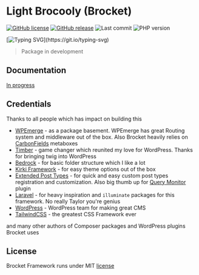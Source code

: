 # Light Brocooly (Brocket)

[![GitHub license](https://img.shields.io/github/license/czernika/brocket)](https://github.com/czernika/brocket/blob/master/LICENSE) [![GitHub release](https://img.shields.io/github/v/release/czernika/brocket)](https://gitHub.com/czernika/brocket/releases/) ![Last commit](https://img.shields.io/github/last-commit/czernika/brocket) ![PHP version](https://badgen.net/packagist/php/czernika/brocket)

[![Typing SVG](https://readme-typing-svg.herokuapp.com?color=%231DB313&lines=Is+it+bird%3F;Is+it+Laravel%3F;No+it's+Brocket!)](https://git.io/typing-svg)

> Package in development

## Documentation

[In progress](https://czernika.github.io/brocket-docs/#/)

## Credentials

Thanks to all people which has impact on building this

- [WPEmerge](https://wpemerge.com/) - as a package basement. WPEmerge has great Routing system and middleware out of the box. Also Brocket heavily relies on [CarbonFields](https://carbonfields.net/) metaboxes
- [Timber](https://timber.github.io/docs/guides/wp-integration/) - game changer which reunited my love for WordPress. Thanks for bringing twig into WordPress
- [Bedrock](https://roots.io/bedrock/) - for basic folder structure which I like a lot
- [Kirki Framework](https://kirki.org/) - for easy theme options out of the box
- [Extended Post Types](https://github.com/johnbillion/extended-cpts) - for quick and easy custom post types registration and customization. Also big thumb up for [Query Monitor](https://querymonitor.com/) plugin
- [Laravel](https://laravel.com/) - for heavy inspiration and `illuminate` packages for this framework. No really Taylor you're genius
- [WordPress](https://wordpress.org/) - WordPress team for making great CMS
- [TailwindCSS](https://tailwindcss.com/) - the greatest CSS Framework ever

and many other authors of Composer packages and WordPress plugins Brocket uses

## License

Brocket Framework runs under MIT [license](https://github.com/czernika/brocket/blob/master/LICENSE.md)